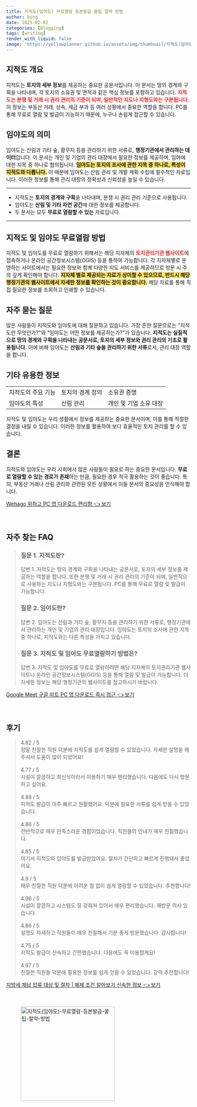 ```yaml
---
title: 지적도(임야도) 무료열람 등본발급 꿀팁 절약 방법
author: bing
date: 2025-02-02
categories: [Blogging]
tags: [writing]
render_with_liquid: false
image: 'https://yellowplanner.github.io/assets/img/thumbnail/지적도(임야도)-무료열람-등본발급-꿀팁-절약-방법.webp'
---
```



<h2 id='지적도_개요'>지적도 개요</h2>

<p>지적도는 <b>토지의 세부 정보</b>를 제공하는 중요한 공문서입니다. 이 문서는 땅의 경계와 구획을 나타내며, 각 토지의 소유권 및 면적과 같은 핵심 정보를 포함하고 있습니다. <b><span style="color: #ee2323;">지적도는 분쟁 및 거래 시 권리 관리의 기준이 되며, 일반적인 지도나 지형도와는 구분됩니다.</span></b> 이 정보는 부동산 거래, 상속, 세금 부과 등 여러 상황에서 중요한 역할을 합니다. PC를 통해 무료로 열람 및 발급이 가능하기 때문에, 누구나 손쉽게 접근할 수 있습니다.</p>

<h2 id='임야도_의미'>임야도의 의미</h2>

<p>임야도는 산림과 기타 숲, 황무지 등을 관리하기 위한 서류로, <b>행정기관에서 관리하는 데이터</b>입니다. 이 문서는 개인 및 기업의 관리 대장에서 필요한 정보를 제공하며, 임야에 대한 지목 중 하나로 협의됩니다. <b><span style="background-color: #ffe066;">임야도는 토지의 조사에 관한 지목 중 하나로, 특성이 지적도와 다릅니다.</span></b> 이 때문에 임야도는 산림 관리 및 개발 계획 수립에 필수적인 자료입니다. 이러한 정보를 통해 관리 대장의 정확성과 신뢰성을 높일 수 있습니다.</p>

<hr />

<ul>
    <li>지적도는 <b>토지의 경계와 구획</b>을 나타내며, 분쟁 시 권리 관리 기준으로 사용됩니다.</li>
    <li>임야도는 <b>산림 및 기타 자연 공간</b>에 대한 정보를 제공합니다.</li>
    <li>두 문서는 모두 <b>무료로 열람할 수 있는</b> 자료입니다.</li>
</ul>

<hr />

<h2 id='무료열람_방법'>지적도 및 임야도 무료열람 방법</h2>

<p>지적도 및 임야도를 무료로 열람하기 위해서는 해당 지자체의 <b><span style="color: #ee2323;">토지관리기관 웹사이트</span></b>에 접속하거나 온라인 공간정보시스템(OGIS) 등을 통하여 가능합니다. 각 지자체별로 운영하는 사이트에서는 필요한 정보와 함께 다양한 지도 서비스를 제공하므로 방문 시 주의 깊게 확인해야 합니다. <b><span style="background-color: #ffe066;">지자체 별로 제공되는 자료가 상이할 수 있으므로, 반드시 해당 행정기관의 웹사이트에서 자세한 정보를 확인하는 것이 중요합니다.</span></b> 해당 자료를 통해 직접 필요한 정보를 조회하고 인쇄할 수 있습니다.</p>

<h2 id='자주묻는질문'>자주 묻는 질문</h2>

<p>많은 사람들이 지적도와 임야도에 대해 질문하고 있습니다. 가장 흔한 질문으로는 "지적도란 무엇인가?"와 "임야도는 어떤 정보를 제공하는가?"가 있습니다. <b>지적도는 실질적으로 <b>땅의 경계와 구획을 나타내는 공문서</b>로, 토지의 세부 정보와 권리 관리의 기초로 활용됩니다.</b> 이에 비해 임야도는 <b>산림과 기타 숲을 관리하기 위한 서류</b>로서, 관리 대장 역할을 합니다.</p>

<h2 id='기타정보'>기타 유용한 정보</h2>

<table>
    <tr>
        <td>지적도의 주요 기능</td>
        <td>토지의 경계 정의</td>
        <td>소유권 증명</td>
    </tr>
    <tr>
        <td>임야도의 특성</td>
        <td>산림 관리</td>
        <td>개인 및 기업 소유 대장</td>
    </tr>
</table>

<p>지적도 및 임야도는 우리 생활에서 정보를 제공하는 중요한 문서이며, 이를 통해 적절한 결정을 내릴 수 있습니다. 이러한 정보를 활용하여 보다 효율적인 토지 관리를 할 수 있습니다.</p>

<h2 id='결론'>결론</h2>

<p>지적도와 임야도는 우리 사회에서 많은 사람들이 필요로 하는 중요한 문서입니다. <b>무료로 열람할 수 있는 경로가 존재</b>하는 만큼, 필요한 경우 적극 활용하는 것이 좋습니다. 특히, 부동산 거래나 산림 관리와 관련된 모든 상황에서 이들 문서의 중요성을 인식해야 합니다.</p>


<p><a class="click-button" title="Wehago 위하고 PC 앱 다운로드 편리함" href="https://yellowplanner.github.io/posts/Wehago-%EC%9C%84%ED%95%98%EA%B3%A0-PC-%EC%95%B1-%EB%8B%A4%EC%9A%B4%EB%A1%9C%EB%93%9C-%ED%8E%B8%EB%A6%AC%ED%95%A8/" rel="dofollow">Wehago 위하고 PC 앱 다운로드 편리함 👈 보기</a></p><br>
<h2 id='자주_찾는_FAQ'>자주 찾는 FAQ</h2>
<div itemscope="" itemtype="https://schema.org/FAQPage"> 
<blockquote> 
<div itemscope="" itemprop="mainEntity" itemtype="https://schema.org/Question"> 
<h3 itemprop="name">질문 1. 지적도란?</h3> 
<div itemscope="" itemprop="acceptedAnswer" itemtype="https://schema.org/Answer"> 
<span itemprop="text"> 
<p>답변 1. 지적도는 땅의 경계와 구획을 나타내는 공문서로, 토지의 세부 정보를 제공하는 역할을 합니다. 또한 분쟁 및 거래 시 권리 관리의 기준이 되며, 일반적으로 사용하는 지도나 지형도와는 구분됩니다. PC를 통해 무료로 열람 및 발급이 가능합니다.</p> 
</span> 
</div> 
</div> 

<div itemscope="" itemprop="mainEntity" itemtype="https://schema.org/Question"> 
<h3 itemprop="name">질문 2. 임야도란?</h3> 
<div itemscope="" itemprop="acceptedAnswer" itemtype="https://schema.org/Answer"> 
<span itemprop="text"> 
<p>답변 2. 임야도는 산림과 기타 숲, 황무지 등을 관리하기 위한 서류로, 행정기관에서 관리하는 개인 및 기업의 관리 대장입니다. 임야도는 토지의 조사에 관한 지목 중 하나로, 지적도와는 다른 특성을 가지고 있습니다.</p> 
</span> 
</div> 
</div> 

<div itemscope="" itemprop="mainEntity" itemtype="https://schema.org/Question"> 
<h3 itemprop="name">질문 3. 지적도 및 임야도 무료열람하기 방법은?</h3> 
<div itemscope="" itemprop="acceptedAnswer" itemtype="https://schema.org/Answer"> 
<span itemprop="text"> 
<p>답변 3. 지적도 및 임야도를 무료로 열람하려면 해당 지자체의 토지관리기관 웹사이트나 온라인 공간정보시스템(OGIS) 등을 통해 열람 및 발급이 가능합니다. 더 자세한 정보는 해당 행정기관의 웹사이트를 참고하시기 바랍니다.</p> 
</span> 
</div> 
</div> 
</blockquote> 
</div>
<p><a class="click-button" title="Google Meet 구글 미트 PC 앱 다운로드 즉시 접근" href="https://yellowplanner.github.io/posts/Google-Meet-%EA%B5%AC%EA%B8%80-%EB%AF%B8%ED%8A%B8-PC-%EC%95%B1-%EB%8B%A4%EC%9A%B4%EB%A1%9C%EB%93%9C-%EC%A6%89%EC%8B%9C-%EC%A0%91%EA%B7%BC/" rel="dofollow">Google Meet 구글 미트 PC 앱 다운로드 즉시 접근 👈 보기</a></p><br>
<h2 id='후기'>후기</h2>
<div itemscope itemtype="https://schema.org/Product">
  <blockquote>
  <div itemprop="review" itemscope itemtype="https://schema.org/Review">
      <div itemprop="reviewRating" itemscope itemtype="https://schema.org/Rating"> <span itemprop="ratingValue">4.82</span> / <span itemprop="bestRating">5</span> </div>
      <span itemprop="reviewBody">정말 친절한 직원 덕분에 지적도를 쉽게 열람할 수 있었습니다. 자세한 설명을 해주셔서 도움이 많이 되었어요!</span>
  </div>
  <br>
  <div itemprop="review" itemscope itemtype="https://schema.org/Review">
      <div itemprop="reviewRating" itemscope itemtype="https://schema.org/Rating"> <span itemprop="ratingValue">4.77</span> / <span itemprop="bestRating">5</span> </div>
      <span itemprop="reviewBody">시설이 깔끔하고 최신식이라서 이용하기 매우 편리했습니다. 다음에도 다시 방문하고 싶어요.</span>
  </div>
  <br>
  <div itemprop="review" itemscope itemtype="https://schema.org/Review">
      <div itemprop="reviewRating" itemscope itemtype="https://schema.org/Rating"> <span itemprop="ratingValue">4.88</span> / <span itemprop="bestRating">5</span> </div>
      <span itemprop="reviewBody">지적도 발급이 아주 빠르고 원활했어요. 덕분에 필요한 서류를 쉽게 받을 수 있었습니다.</span>
  </div>
  <br>
  <div itemprop="review" itemscope itemtype="https://schema.org/Review">
      <div itemprop="reviewRating" itemscope itemtype="https://schema.org/Rating"> <span itemprop="ratingValue">4.86</span> / <span itemprop="bestRating">5</span> </div>
      <span itemprop="reviewBody">전반적으로 매우 만족스러운 경험이었습니다. 직원들의 안내가 매우 친절했습니다.</span>
  </div>
  <br>
  <div itemprop="review" itemscope itemtype="https://schema.org/Review">
      <div itemprop="reviewRating" itemscope itemtype="https://schema.org/Rating"> <span itemprop="ratingValue">4.85</span> / <span itemprop="bestRating">5</span> </div>
      <span itemprop="reviewBody">여기서 지적도와 임야도를 발급받았어요. 절차가 간단하고 빠르게 진행돼서 좋았어요.</span>
  </div>
  <br>
  <div itemprop="review" itemscope itemtype="https://schema.org/Review">
      <div itemprop="reviewRating" itemscope itemtype="https://schema.org/Rating"> <span itemprop="ratingValue">4.9</span> / <span itemprop="bestRating">5</span> </div>
      <span itemprop="reviewBody">매우 친절한 직원 덕분에 어려운 점 없이 쉽게 열람할 수 있었습니다. 추천합니다!</span>
  </div>
  <br>
  <div itemprop="review" itemscope itemtype="https://schema.org/Review">
      <div itemprop="reviewRating" itemscope itemtype="https://schema.org/Rating"> <span itemprop="ratingValue">4.96</span> / <span itemprop="bestRating">5</span> </div>
      <span itemprop="reviewBody">시설이 깔끔하고 시스템도 잘 갖춰져 있어서 매우 편리했습니다. 재방문 의사 있습니다.</span>
  </div>
  <br>
  <div itemprop="review" itemscope itemtype="https://schema.org/Review">
      <div itemprop="reviewRating" itemscope itemtype="https://schema.org/Rating"> <span itemprop="ratingValue">4.86</span> / <span itemprop="bestRating">5</span> </div>
      <span itemprop="reviewBody">설명도 자세하고 직원들이 매우 친절해서 기분 좋게 방문했습니다. 감사합니다!</span>
  </div>
  <br>
  <div itemprop="review" itemscope itemtype="https://schema.org/Review">
      <div itemprop="reviewRating" itemscope itemtype="https://schema.org/Rating"> <span itemprop="ratingValue">4.75</span> / <span itemprop="bestRating">5</span> </div>
      <span itemprop="reviewBody">지적도 발급이 신속하고 간편했습니다. 다음에도 꼭 이용할게요!</span>
  </div>
  <br>
  <div itemprop="review" itemscope itemtype="https://schema.org/Review">
      <div itemprop="reviewRating" itemscope itemtype="https://schema.org/Rating"> <span itemprop="ratingValue">4.97</span> / <span itemprop="bestRating">5</span> </div>
      <span itemprop="reviewBody">친절한 직원들 덕분에 필요한 정보를 쉽게 얻을 수 있었습니다. 강력 추천합니다!</span>
  </div>
  </blockquote>
</div>
<p><a class="click-button" title="지방세 체납 압류 대상 및 절차 | 해제 조건 알아보기 신속한 정보" href="https://yellowplanner.github.io/posts/%EC%A7%80%EB%B0%A9%EC%84%B8-%EC%B2%B4%EB%82%A9-%EC%95%95%EB%A5%98-%EB%8C%80%EC%83%81-%EB%B0%8F-%EC%A0%88%EC%B0%A8-%ED%95%B4%EC%A0%9C-%EC%A1%B0%EA%B1%B4-%EC%95%8C%EC%95%84%EB%B3%B4%EA%B8%B0-%EC%8B%A0%EC%86%8D%ED%95%9C-%EC%A0%95%EB%B3%B4/" rel="dofollow">지방세 체납 압류 대상 및 절차 | 해제 조건 알아보기 신속한 정보 👈 보기</a></p><br>
<figure class="image"><img src="https://yellowplanner.github.io/assets/img/thumbnail/지적도(임야도)-무료열람-등본발급-꿀팁-절약-방법.webp" alt="지적도(임야도)-무료열람-등본발급-꿀팁-절약-방법" width="256" height="256"></figure>